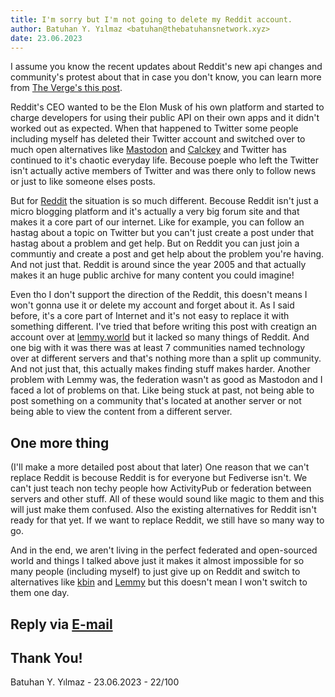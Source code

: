 ```yaml
---
title: I'm sorry but I'm not going to delete my Reddit account.
author: Batuhan Y. Yılmaz <batuhan@thebatuhansnetwork.xyz>
date: 23.06.2023
---
```

I assume you know the recent updates about Reddit's new api changes and community's protest about that in case you don't know, you can learn more from [The Verge's this post](https://www.theverge.com/2023/6/12/23755974/reddit-subreddits-going-dark-private-protest-api-changes). 

Reddit's CEO wanted to be the Elon Musk of his own platform and started to charge developers for using their public API on their own apps and it didn't worked out as expected. When that happened to Twitter some people including myself has deleted their Twitter account and switched over to much open alternatives like [Mastodon](https://joinmastodon.org/) and [Calckey](https://calckey.org/) and Twitter has continued to it's chaotic everyday life. Becouse poeple who left the Twitter isn't actually active members of Twitter and was there only to follow news or just to like someone elses posts.

But for [Reddit](https://reddit.com) the situation is so much different. Becouse Reddit isn't just a micro blogging platform and it's actually a very big forum site and that makes it a core part of our internet. Like for example, you can follow an hastag about a topic on Twitter but you can't just create a post under that hastag about a problem and get help. But on Reddit you can just join a communtiy and create a post and get help about the problem you're having. And not just that. Reddit is around since the year 2005 and that actually makes it an huge public archive for many content you could imagine!

Even tho I don't support the direction of the Reddit, this doesn't means I won't gonna use it or delete my account and forget about it. As I said before, it's a core part of Internet and it's not easy to replace it with something different. I've tried that before writing this post with creatign an account over at [lemmy.world](https://lemmy.world) but it lacked so many things of Reddit. And one big with it was there was at least 7 communities named technology over at different servers and that's nothing more than a split up community. And not just that, this actually makes finding stuff makes harder. Another problem with Lemmy was, the federation wasn't as good as Mastodon and I faced a lot of problems on that. Like being stuck at past, not being able to post something on a community that's located at another server or not being able to view the content from a different server.

## One more thing
(I'll make a more detailed post about that later)
One reason that we can't replace Reddit is becouse Reddit is for everyone but Fediverse isn't. We can't just teach non techy people how ActivityPub or federation between servers and other stuff. All of these would sound like magic to them and this will just make them confused. Also the existing alternatives for Reddit isn't ready for that yet. If we want to replace Reddit, we still have so many way to go.

And in the end, we aren't living in the perfect federated and open-sourced world and things I talked above just it makes it almost impossible for so many people (including myself) to just give up on Reddit and switch to alternatives like [kbin](https://kbin.pub/en) and [Lemmy](https://join-lemmy.org) but this doesn't mean I won't switch to them one day.


## Reply via [E-mail](mailto://batuhan@thebatuhansnetwork.xyz)

## Thank You!

Batuhan Y. Yılmaz - 23.06.2023 - 22/100
